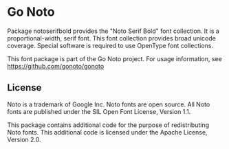 # Go Noto

Package notoserifbold provides the "Noto Serif Bold" font collection. It is a proportional-width, serif font.
This font collection provides broad unicode coverage.
Special software is required to use OpenType font collections.

This font package is part of the Go Noto project.
For usage information, see https://github.com/gonoto/gonoto

## License
Noto is a trademark of Google Inc. Noto fonts are open source.
All Noto fonts are published under the SIL Open Font License, Version 1.1.

This package contains additional code for the purpose of redistributing Noto fonts.
This additional code is licensed under the Apache License, Version 2.0.
